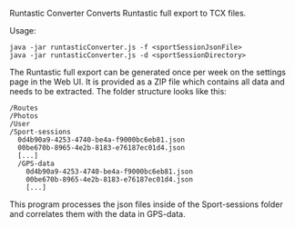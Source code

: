 Runtastic Converter
Converts Runtastic full export to TCX files.

Usage:

    java -jar runtasticConverter.js -f <sportSessionJsonFile>
    java -jar runtasticConverter.js -d <sportSessionDirectory>
    

The Runtastic full export can be generated once per week on the settings page in the Web UI.
It is provided as a ZIP file which contains all data and needs to be extracted. The folder structure looks like this:

    /Routes
    /Photos
    /User
    /Sport-sessions
      0d4b90a9-4253-4740-be4a-f9000bc6eb81.json
      00be670b-8965-4e2b-8183-e76187ec01d4.json
      [...]
      /GPS-data
        0d4b90a9-4253-4740-be4a-f9000bc6eb81.json
        00be670b-8965-4e2b-8183-e76187ec01d4.json
        [...]

This program processes the json files inside of the Sport-sessions folder and correlates them with the data in GPS-data.
